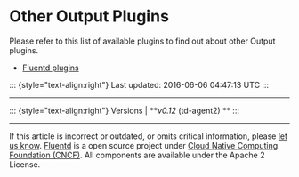 Other Output Plugins
====================

Please refer to this list of available plugins to find out about other
Output plugins.

-   [Fluentd plugins](http://fluentd.org/plugin/)

::: {style="text-align:right"}
Last updated: 2016-06-06 04:47:13 UTC
:::

------------------------------------------------------------------------

::: {style="text-align:right"}
Versions \| ***v0.12* (td-agent2) **
:::

------------------------------------------------------------------------

If this article is incorrect or outdated, or omits critical information,
please [let us
know](https://github.com/fluent/fluentd-docs/issues?state=open).
[Fluentd](http://www.fluentd.org/) is a open source project under [Cloud
Native Computing Foundation (CNCF)](https://cncf.io/). All components
are available under the Apache 2 License.
